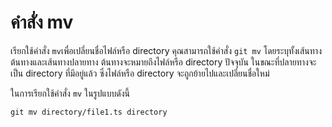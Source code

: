 # คำสั่ง mv
เรียกใช้คำสั่ง `mv`เพื่อเปลี่ยนชื่อไฟล์หรือ directory คุณสามารถใช้คำสั่ง `git mv` โดยระบุทั้งเส้นทางต้นทางและเส้นทางปลายทาง ต้นทางจะหมายถึงไฟล์หรือ directory ปัจจุบัน ในขณะที่ปลายทางจะเป็น directory ที่มีอยู่แล้ว ซึ่งไฟล์หรือ directory จะถูกย้ายไปและเปลี่ยนชื่อใหม่

ในการเรียกใช้คำสั่ง `mv` ในรูปแบบดังนี้

```
git mv directory/file1.ts directory
```
